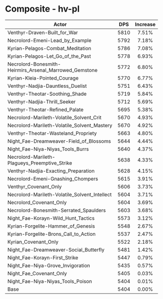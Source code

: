 # Composite - hv-pl
| Actor | DPS | Increase |
|---|:---:|:---:|
|Venthyr-Draven-Built_for_War|5810|7.51%|
|Necrolord-Emeni-Lead_by_Example|5792|7.18%|
|Kyrian-Pelagos-Combat_Meditation|5786|7.08%|
|Kyrian-Pelagos-Let_Go_of_the_Past|5778|6.93%|
|Necrolord-Bonesmith-Heirmirs_Arsenal_Marrowed_Gemstone|5772|6.80%|
|Kyrian-Kleia-Pointed_Courage|5770|6.77%|
|Venthyr-Nadjia-Dauntless_Duelist|5751|6.43%|
|Venthyr-Theotar-Soothing_Shade|5719|5.84%|
|Venthyr-Nadjia-Thrill_Seeker|5712|5.69%|
|Venthyr-Theotar-Refined_Palate|5695|5.38%|
|Necrolord-Marileth-Volatile_Solvent_Crit|5670|4.93%|
|Necrolord-Marileth-Volatile_Solvent_Mastery|5670|4.92%|
|Venthyr-Theotar-Wasteland_Propriety|5663|4.80%|
|Night_Fae-Dreamweaver-Field_of_Blossoms|5644|4.44%|
|Night_Fae-Niya-Niyas_Tools_Burrs|5640|4.37%|
|Necrolord-Marileth-Plagueys_Preemptive_Strike|5638|4.33%|
|Venthyr-Nadjia-Exacting_Preparation|5628|4.15%|
|Necrolord-Emeni-Gnashing_Chompers|5615|3.91%|
|Venthyr_Covenant_Only|5606|3.73%|
|Necrolord-Marileth-Volatile_Solvent_Intellect|5604|3.71%|
|Necrolord_Covenant_Only|5604|3.69%|
|Necrolord-Bonesmith-Serrated_Spaulders|5603|3.68%|
|Night_Fae-Korayn-Wild_Hunt_Tactics|5573|3.12%|
|Kyrian-Forgelite-Hammer_of_Genesis|5548|2.67%|
|Kyrian-Forgelite-Brons_Call_to_Action|5537|2.47%|
|Kyrian_Covenant_Only|5522|2.18%|
|Night_Fae-Dreamweaver-Social_Butterfly|5481|1.42%|
|Night_Fae-Korayn-First_Strike|5447|0.79%|
|Night_Fae-Niya-Grove_Invigoration|5435|0.57%|
|Night_Fae_Covenant_Only|5405|0.03%|
|Night_Fae-Niya-Niyas_Tools_Poison|5404|0.01%|
|Base|5404|0.00%|
